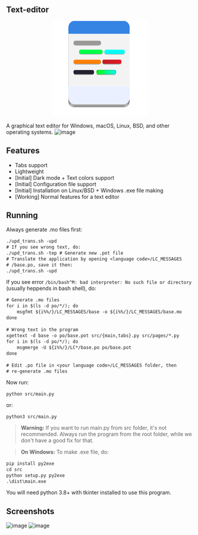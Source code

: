 ## Text-editor
<div align="center">
    <img src="data/org.lebao3105.texteditor.svg">
</div>

A graphical text editor for Windows, macOS, Linux, BSD, and other operating systems.
![image](https://user-images.githubusercontent.com/77564176/166142583-5fe685a1-21a4-44e1-8088-73ca27e0b04a.png)

## Features
* Tabs support
* Lightweight
* [Initial] Dark mode + Text colors support
* [Initial] Configuration file support
* [Initial] Installation on Linux/BSD + Windows .exe file making
* [Working] Normal features for a text editor

## Running
Always generate .mo files first:
```
./upd_trans.sh -upd
# If you see wrong text, do:
./upd_trans.sh -tep # Generate new .pot file
# Translate the application by opening <language code>/LC_MESSAGES
# /base.po, save it then:
./upd_trans.sh -upd
```

If you see error ```/bin/bash^M: bad interpreter: No such file or directory``` (usually heppends in bash shell), do:
```
# Generate .mo files
for i in $(ls -d po/*/); do
    msgfmt ${i%%/}/LC_MESSAGES/base -o ${i%%/}/LC_MESSAGES/base.mo
done

# Wrong text in the program
xgettext -d base -o po/base.pot src/{main,tabs}.py src/pages/*.py
for i in $(ls -d po/*/); do
    msgmerge -U ${i%%/}/LC*/base.po po/base.pot
done

# Edit .po file in <your language code>/LC_MESSAGES folder, then
# re-generate .mo files
```

Now run:
```
python src/main.py
```

or:
```
python3 src/main.py
```

> **Warning:** If you want to run main.py from src folder, it's not recommended. Always run the program from the root folder, while we don't have a good fix for that.

> **On Windows:** To make .exe file, do:
```
pip install py2exe
cd src
python setup.py py2exe
.\dist\main.exe
```

You will need python 3.8+ with tkinter installed to use this program.

## Screenshots
![image](https://user-images.githubusercontent.com/77564176/166142604-791a81ca-4f4c-47db-b037-b5525c7cf313.png)
![image](https://user-images.githubusercontent.com/77564176/169689858-a131cd42-1d6d-4d2a-976d-7daef4fab5ac.png)
